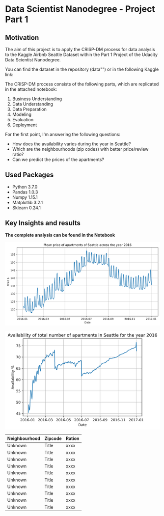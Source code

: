 # Data Scientist Nanodegree - Project Part 1

## Motivation

The aim of this project is to apply the CRISP-DM process for data analysis to the Kaggle Airbnb Seattle Dataset within the Part 1 Project of the Udacity Data Scientist Nanodegree.

You can find the dataset in the repository (data"\") or in the following Kaggle link:


The CRISP-DM process consists of the following parts, which are replicated in the attached notebook:

1. Business Understanding 
2. Data Understanding
3. Data Preparation 
4. Modeling
5. Evaluation
6. Deployment

For the first point, I'm answering the following questions:

- How does the availability varies during the year in Seattle?
- Which are the neighbourhoods (zip codes) with better price/review ratio?
- Can we predict the prices of the apartments?

## Used Packages

- Python        3.7.0
- Pandas        1.0.3
- Numpy         1.15.1
- Matplotlib    3.2.1
- Sklearn       0.24.1

## Key Insights and results

**The complete analysis can be found in the Notebook**

![Image: Mean price across the year ](graphs/mean_price.png)

![Image: Availability across the year ](graphs/availability.png)

| Neighbourhood | Zipcode | Ration |
| --- | --- | ---|
| Unknown | Title | xxxx |
| Unknown | Title | xxxx |
| Unknown | Title | xxxx |
| Unknown | Title | xxxx |
| Unknown | Title | xxxx |
| Unknown | Title | xxxx |
| Unknown | Title | xxxx |
| Unknown | Title | xxxx |
| Unknown | Title | xxxx |
| Unknown | Title | xxxx |




